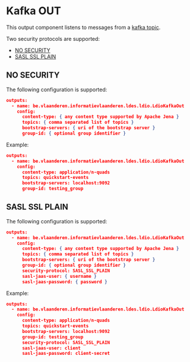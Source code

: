 # Kafka OUT

This output component listens to messages from a [kafka topic](https://kafka.apache.org).

Two security protocols are supported:
- [NO SECURITY](#no-security)
- [SASL SSL PLAIN](#sasl-ssl-plain)

## NO SECURITY

The following configuration is supported:

```json
outputs:
  - name: be.vlaanderen.informatievlaanderen.ldes.ldio.LdioKafkaOut
    config:
      content-type: { any content type supported by Apache Jena }
      topics: { comma separated list of topics }
      bootstrap-servers: { uri of the bootstrap server }
      group-id: { optional group identifier }
```

Example:
```json
outputs:
  - name: be.vlaanderen.informatievlaanderen.ldes.ldio.LdioKafkaOut
    config:
      content-type: application/n-quads
      topics: quickstart-events
      bootstrap-servers: localhost:9092
      group-id: testing_group
```

## SASL SSL PLAIN

The following configuration is supported:

```json
outputs:
  - name: be.vlaanderen.informatievlaanderen.ldes.ldio.LdioKafkaOut
    config:
      content-type: { any content type supported by Apache Jena }
      topics: { comma separated list of topics }
      bootstrap-servers: { uri of the bootstrap server }
      group-id: { optional group identifier }
      security-protocol: SASL_SSL_PLAIN
      sasl-jaas-user: { username }
      sasl-jaas-password: { password }
```

Example:
```json
outputs:
  - name: be.vlaanderen.informatievlaanderen.ldes.ldio.LdioKafkaOut
    config:
      content-type: application/n-quads
      topics: quickstart-events
      bootstrap-servers: localhost:9092
      group-id: testing_group
      security-protocol: SASL_SSL_PLAIN
      sasl-jaas-user: client
      sasl-jaas-password: client-secret
```